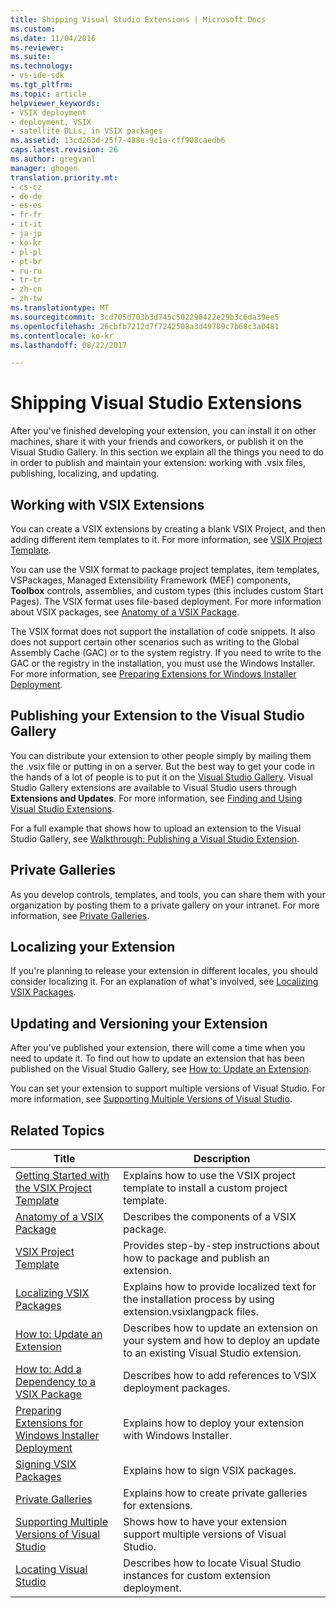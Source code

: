 ```yaml
---
title: Shipping Visual Studio Extensions | Microsoft Docs
ms.custom: 
ms.date: 11/04/2016
ms.reviewer: 
ms.suite: 
ms.technology:
- vs-ide-sdk
ms.tgt_pltfrm: 
ms.topic: article
helpviewer_keywords:
- VSIX deployment
- deployment, VSIX
- satellite DLLs, in VSIX packages
ms.assetid: 13cd263d-25f7-488e-9c1a-cff908caedb6
caps.latest.revision: 26
ms.author: gregvanl
manager: ghogen
translation.priority.mt:
- cs-cz
- de-de
- es-es
- fr-fr
- it-it
- ja-jp
- ko-kr
- pl-pl
- pt-br
- ru-ru
- tr-tr
- zh-cn
- zh-tw
ms.translationtype: MT
ms.sourcegitcommit: 3cd705d703b3d745c502290422e29b3c6da39ee5
ms.openlocfilehash: 26cbfb7212d7f7242508a3d49789c7b68c3a0481
ms.contentlocale: ko-kr
ms.lasthandoff: 08/22/2017

---
```

# <a name="shipping-visual-studio-extensions"></a>Shipping Visual Studio Extensions
After you've finished developing your extension, you can install it on other machines, share it with your friends and coworkers, or publish it on the Visual Studio Gallery. In this section we explain all the things you need to do in order to publish and maintain your extension: working with .vsix files, publishing, localizing, and updating.  
  
## <a name="working-with-vsix-extensions"></a>Working with VSIX Extensions  
 You can create a VSIX extensions by creating a blank VSIX Project, and then adding different item templates to it. For more information, see [VSIX Project Template](../extensibility/vsix-project-template.md).  
  
 You can use the VSIX format to package project templates, item templates, VSPackages, Managed Extensibility Framework (MEF) components, **Toolbox** controls, assemblies, and custom types (this includes custom Start Pages). The VSIX format uses file-based deployment. For more information about VSIX packages, see [Anatomy of a VSIX Package](../extensibility/anatomy-of-a-vsix-package.md).  
  
 The VSIX format does not support the installation of code snippets. It also does not support certain other scenarios such as writing to the Global Assembly Cache (GAC) or to the system registry. If you need to write to the GAC or the registry in the installation, you must use the Windows Installer. For more information, see [Preparing Extensions for Windows Installer Deployment](../extensibility/preparing-extensions-for-windows-installer-deployment.md).  
  
## <a name="publishing-your-extension-to-the-visual-studio-gallery"></a>Publishing your Extension to the Visual Studio Gallery  
 You can distribute your extension to other people simply by mailing them the .vsix file or putting in on a server. But the best way to get your code in the hands of a lot of people is to put it on the [Visual Studio Gallery](http://go.microsoft.com/fwlink/?LinkID=123847). Visual Studio Gallery extensions are available to Visual Studio users through **Extensions and Updates**. For more information, see [Finding and Using Visual Studio Extensions](../ide/finding-and-using-visual-studio-extensions.md).  
  
 For a full example that shows how to upload an extension to the Visual Studio Gallery, see [Walkthrough: Publishing a Visual Studio Extension](../extensibility/walkthrough-publishing-a-visual-studio-extension.md).  
  
## <a name="private-galleries"></a>Private Galleries  
 As you develop controls, templates, and tools, you can share them with your organization by posting them to a private gallery on your intranet. For more information, see [Private Galleries](../extensibility/private-galleries.md).  
  
## <a name="localizing-your-extension"></a>Localizing your Extension  
 If you're planning to release your extension in different locales, you should consider localizing it. For an explanation of what's involved, see [Localizing VSIX Packages](../extensibility/localizing-vsix-packages.md).  
  
## <a name="updating-and-versioning-your-extension"></a>Updating and Versioning your Extension  
 After you've published your extension, there will come a time when you need to update it. To find out how to update an extension that has been published on the Visual Studio Gallery, see [How to: Update an Extension](../extensibility/how-to-update-a-visual-studio-extension.md).  
  
 You can set your extension to support multiple versions of Visual Studio. For more information, see [Supporting Multiple Versions of Visual Studio](../extensibility/supporting-multiple-versions-of-visual-studio.md).  
  
## <a name="related-topics"></a>Related Topics  
  
|Title|Description|  
|-----------|-----------------|  
|[Getting Started with the VSIX Project Template](../extensibility/getting-started-with-the-vsix-project-template.md)|Explains how to use the VSIX project template to install a custom project template.|  
|[Anatomy of a VSIX Package](../extensibility/anatomy-of-a-vsix-package.md)|Describes the components of a VSIX package.|  
|[VSIX Project Template](../extensibility/vsix-project-template.md)|Provides step-by-step instructions about how to package and publish an extension.|  
|[Localizing VSIX Packages](../extensibility/localizing-vsix-packages.md)|Explains how to provide localized text for the installation process by using extension.vsixlangpack files.|  
|[How to: Update an Extension](../extensibility/how-to-update-a-visual-studio-extension.md)|Describes how to update an extension on your system and how to deploy an update to an existing Visual Studio extension.|  
|[How to: Add a Dependency to a VSIX Package](../extensibility/how-to-add-a-dependency-to-a-vsix-package.md)|Describes how to add references to VSIX deployment packages.|  
|[Preparing Extensions for Windows Installer Deployment](../extensibility/preparing-extensions-for-windows-installer-deployment.md)|Explains how to deploy your extension with Windows Installer.|  
|[Signing VSIX Packages](../extensibility/signing-vsix-packages.md)|Explains how to sign VSIX packages.|  
|[Private Galleries](../extensibility/private-galleries.md)|Explains how to create private galleries for extensions.|  
|[Supporting Multiple Versions of Visual Studio](../extensibility/supporting-multiple-versions-of-visual-studio.md)|Shows how to have your extension support multiple versions of Visual Studio.|
|[Locating Visual Studio](locating-visual-studio.md)|Describes how to locate Visual Studio instances for custom extension deployment.|
